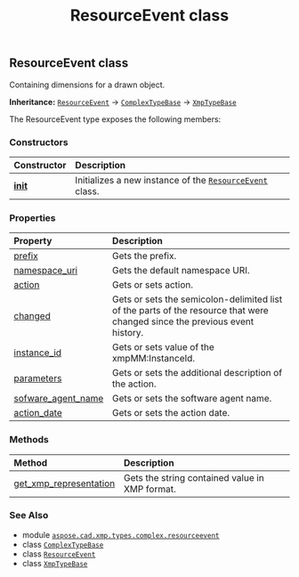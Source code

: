 ﻿---
title: ResourceEvent class
second_title: Aspose.CAD for Python via .NET API References
description: 
type: docs
weight: 10
url: /aspose.cad.xmp.types.complex.resourceevent/resourceevent/
is_root: false
---

## ResourceEvent class

Containing dimensions for a drawn object.



**Inheritance:** [`ResourceEvent`](/cad/python-net/aspose.cad.xmp.types.complex.resourceevent/resourceevent) → 
[`ComplexTypeBase`](/cad/python-net/aspose.cad.xmp.types.complex/complextypebase) → 
[`XmpTypeBase`](/cad/python-net/aspose.cad.xmp.types/xmptypebase)



The ResourceEvent type exposes the following members:

### Constructors
| Constructor | Description |
| :- | :- |
| [__init__](/cad/python-net/aspose.cad.xmp.types.complex.resourceevent/resourceevent/__init__/#) | Initializes a new instance of the [`ResourceEvent`](/cad/python-net/aspose.cad.xmp.types.complex.resourceevent/resourceevent) class. |


### Properties
| Property | Description |
| :- | :- |
| [prefix](/cad/python-net/aspose.cad.xmp.types.complex.resourceevent/resourceevent/prefix) | Gets the prefix. |
| [namespace_uri](/cad/python-net/aspose.cad.xmp.types.complex.resourceevent/resourceevent/namespace_uri) | Gets the default namespace URI. |
| [action](/cad/python-net/aspose.cad.xmp.types.complex.resourceevent/resourceevent/action) | Gets or sets action. |
| [changed](/cad/python-net/aspose.cad.xmp.types.complex.resourceevent/resourceevent/changed) | Gets or sets the semicolon-delimited list of the parts of the resource that were changed since the previous event history. |
| [instance_id](/cad/python-net/aspose.cad.xmp.types.complex.resourceevent/resourceevent/instance_id) | Gets or sets value of the xmpMM:InstanceId. |
| [parameters](/cad/python-net/aspose.cad.xmp.types.complex.resourceevent/resourceevent/parameters) | Gets or sets the additional description of the action. |
| [sofware_agent_name](/cad/python-net/aspose.cad.xmp.types.complex.resourceevent/resourceevent/sofware_agent_name) | Gets or sets the software agent name. |
| [action_date](/cad/python-net/aspose.cad.xmp.types.complex.resourceevent/resourceevent/action_date) | Gets or sets the action date. |


### Methods
| Method | Description |
| :- | :- |
| [get_xmp_representation](/cad/python-net/aspose.cad.xmp.types.complex.resourceevent/resourceevent/get_xmp_representation/#) | Gets the string contained value in XMP format. |



### See Also
* module [`aspose.cad.xmp.types.complex.resourceevent`](..)
* class [`ComplexTypeBase`](/cad/python-net/aspose.cad.xmp.types.complex/complextypebase)
* class [`ResourceEvent`](/cad/python-net/aspose.cad.xmp.types.complex.resourceevent/resourceevent)
* class [`XmpTypeBase`](/cad/python-net/aspose.cad.xmp.types/xmptypebase)
